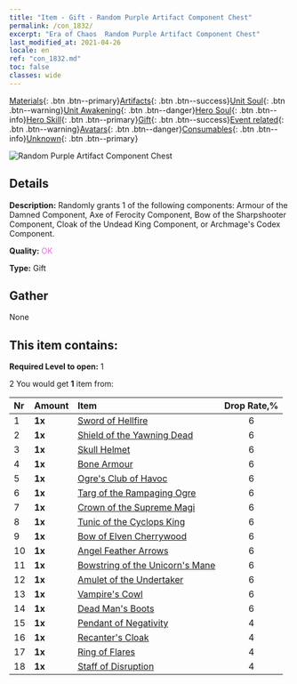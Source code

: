 ```yaml
---
title: "Item - Gift - Random Purple Artifact Component Chest"
permalink: /con_1832/
excerpt: "Era of Chaos  Random Purple Artifact Component Chest"
last_modified_at: 2021-04-26
locale: en
ref: "con_1832.md"
toc: false
classes: wide
---
```

 [Materials](/Items/){: .btn .btn--primary}[Artifacts](/Items/Artifacts/){: .btn .btn--success}[Unit Soul](/Items/UnitSoul/){: .btn .btn--warning}[Unit Awakening](/Items/UnitAwakening/){: .btn .btn--danger}[Hero Soul](/Items/HeroSoul/){: .btn .btn--info}[Hero Skill](/Items/HeroSkill/){: .btn .btn--primary}[Gift](/Items/Gift/){: .btn .btn--success}[Event related](/Items/Events/){: .btn .btn--warning}[Avatars](/Items/Avatars/){: .btn .btn--danger}[Consumables](/Items/Consumables/){: .btn .btn--info}[Unknown](/Items/Unknown/){: .btn .btn--primary}

 ![Random Purple Artifact Component Chest](/images/t/i_907046.png)

## Details
 **Description:** Randomly grants 1 of the following components: Armour of the Damned Component, Axe of Ferocity Component, Bow of the Sharpshooter Component, Cloak of the Undead King Component, or Archmage's Codex Component.

 **Quality:** <span style="color: #DA70D6">OK</span>

 **Type:** Gift

## Gather

  None

## This item contains:

 **Required Level to open:** 1

 2 You would get **1** item  from:

  | Nr | Amount |     Item    | Drop Rate,% |
  |:---|:-------|:------------|:---------:|
  | 1 |  **1x** | [Sword of Hellfire](/Items/art_121/) | 6 | 
  | 2 |  **1x** | [Shield of the Yawning Dead](/Items/art_122/) | 6 | 
  | 3 |  **1x** | [Skull Helmet](/Items/art_123/) | 6 | 
  | 4 |  **1x** | [Bone Armour](/Items/art_124/) | 6 | 
  | 5 |  **1x** | [Ogre's Club of Havoc](/Items/art_125/) | 6 | 
  | 6 |  **1x** | [Targ of the Rampaging Ogre](/Items/art_126/) | 6 | 
  | 7 |  **1x** | [Crown of the Supreme Magi](/Items/art_127/) | 6 | 
  | 8 |  **1x** | [Tunic of the Cyclops King](/Items/art_128/) | 6 | 
  | 9 |  **1x** | [Bow of Elven Cherrywood](/Items/art_103/) | 6 | 
  | 10 |  **1x** | [Angel Feather Arrows](/Items/art_104/) | 6 | 
  | 11 |  **1x** | [Bowstring of the Unicorn's Mane](/Items/art_105/) | 6 | 
  | 12 |  **1x** | [Amulet of the Undertaker](/Items/art_129/) | 6 | 
  | 13 |  **1x** | [Vampire's Cowl](/Items/art_130/) | 6 | 
  | 14 |  **1x** | [Dead Man's Boots](/Items/art_131/) | 6 | 
  | 15 |  **1x** | [Pendant of Negativity](/Items/art_136/) | 4 | 
  | 16 |  **1x** | [Recanter's Cloak](/Items/art_137/) | 4 | 
  | 17 |  **1x** | [Ring of Flares](/Items/art_138/) | 4 | 
  | 18 |  **1x** | [Staff of Disruption](/Items/art_139/) | 4 | 
